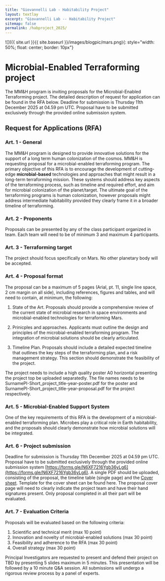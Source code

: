 ```yaml
---
title: "Giovannelli Lab - Habitability Project"
layout: textlay
excerpt: "Giovannelli Lab -- Habitability Project"
sitemap: false
permalink: /habproject_2025/
---
```


![]({{ site.url }}{{ site.baseurl }}/images/blogpic/mars.png){: style="width: 50%; float: center; border: 10px"}

# Microbial-Enabled Terraforming project

The MM&H program is inviting proposals for the Microbial-Enabled Terraforming project. The detailed description of request for application can be found in the RFA below. Deadline for submission is Thursday 11th December 2025 at 04.59 pm UTC. Proposal have to be submitted exclusively through the provided online submission system.

## Request for Applications (RFA)

### Art. 1 - General
The MM&H program is designed to provide innovative solutions for the support of a long term human colonization of the cosmos. MM&H is requesting proposal for a microbial-enabled terraforming program. The primary objective of this RFA is to encourage the development of cutting-edge **microbial-based** technologies and approaches that might result in a long-term terraforming mission. These systems should address key aspects of the terraforming process, such as timeline and required effort, and aim for microbial colonization of the planet/target. The ultimate goal of the terraforming programs is human colonization, however proposals might address intermediate habitability provided they clearly frame it in a broader timeline of terraforming.

### Art. 2 - Proponents
Proposals can be presented by any of the class participant organized in team. Each team will need to be of minimum 3 and maximum 4 participants.

### Art. 3 - Terraforming target
The project should focus specifically on Mars. No other planetary body will be accepted.

### Art. 4 - Proposal format
The proposal can be a maximum of 5 pages (Arial, pt. 11, single line space, 2 cm margin on all side), including references, figures and tables, and will need to contain, at minimum, the following:

 1. State of the Art. Proposals should provide a comprehensive review of the current state of microbial research in space environments and microbial-enabled technologies for terraforming Mars.

 2. Prinicples and approaches. Applicants must outline the design and principles of the microbial-enabled terraforming program. The integration of microbial solutions should be clearly articulated.

 3. Timeline Plan. Proposals should include a detailed expected timeline that outlines the key steps of the terraforming plan, and a risk management strategy. This section should demonstrate the feasibility of the project.

The project needs to include a high quality poster A0 horizontal presenting the project top be uploaded separatedly. The file names needs to be SurnamePI-Short_project_title-year-poster.pdf for the poster and SurnamePI-Short_project_title-year-proposal.pdf for the project respectively.
 
### Art. 5 - Microbial-Enabled Support System
One of the key requirements of this RFA is the development of a microbial-enabled terraforming plan. Microbes play a critical role in Earth habitability, and the proposals should clearly demonstrate how microbial solutions will be integrated.

### Art. 6 - Project submission
Deadline for submission is Thursday 11th December 2025 at 04.59 pm  UTC. Proposal have to be submitted exclusively through the provided online submission system [https://forms.gle/N6XF7216Ygb36yLg6](https://forms.gle/N6XF7216Ygb36yLg6). A single PDF should be uploaded, consisting of the proposal, the timeline table (single page) and the [Cover sheet](https://docs.google.com/document/d/10OT9Ae_VluF1IEYx3gc76bAZQyZixiIOZ-8ckxyDN5E/edit?usp=sharing). Template for the cover sheet can be found here. The proposal cover page will need to clearly indicate the project team and have their hand signatures present. Only proposal completed in all their part will be evaluated.

### Art. 7 - Evaluation Criteria
Proposals will be evaluated based on the following criteria:
 1. Scientific and technical merit (max 10 point)
 2. Innovation and novelty of microbial-enabled solutions (max 30 point)
 3. Feasibility and adherence to the RFA (max 30 point)
 5. Overall strategy (max 30 point)

Principal Investigators are requested to present and defend their project on TBD by presenting 5 slides maximum in 5 minutes. This presentation will be followed by a 10 minute Q&A session. All submissions will undergo a rigorous review process by a panel of experts.

